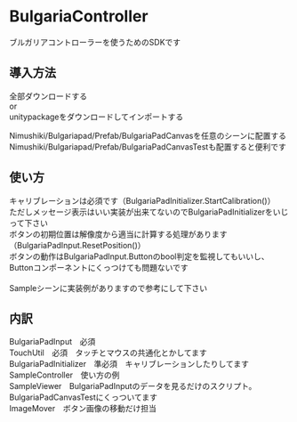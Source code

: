 # BulgariaController
ブルガリアコントローラーを使うためのSDKです

## 導入方法
全部ダウンロードする<br>
or<br>
unitypackageをダウンロードしてインポートする<br>

Nimushiki/Bulgariapad/Prefab/BulgariaPadCanvasを任意のシーンに配置する<br>
Nimushiki/Bulgariapad/Prefab/BulgariaPadCanvasTestも配置すると便利です<br>

## 使い方
キャリブレーションは必須です（BulgariaPadInitializer.StartCalibration()）<br>
ただしメッセージ表示はいい実装が出来てないのでBulgariaPadInitializerをいじって下さい<br>
ボタンの初期位置は解像度から適当に計算する処理があります（BulgariaPadInput.ResetPosition()）<br>
ボタンの動作はBulgariaPadInput.Buttonのbool判定を監視してもいいし、Buttonコンポーネントにくっつけても問題ないです<br>
<br>
Sampleシーンに実装例がありますので参考にして下さい<br>

## 内訳
BulgariaPadInput　必須<br>
TouchUtil　必須　タッチとマウスの共通化とかしてます<br>
BulgariaPadInitializer　準必須　キャリブレーションしたりしてます<br>
SampleController　使い方の例<br>
SampleViewer　BulgariaPadInputのデータを見るだけのスクリプト。BulgariaPadCanvasTestにくっついてます<br>
ImageMover　ボタン画像の移動だけ担当

